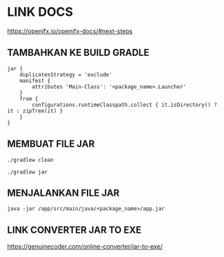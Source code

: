 # LINK DOCS
https://openjfx.io/openjfx-docs/#next-steps

## TAMBAHKAN KE BUILD GRADLE
```
jar {
    duplicatesStrategy = 'exclude'
    manifest {
        attributes 'Main-Class': '<package_name>.Launcher'
    }
    from {
        configurations.runtimeClasspath.collect { it.isDirectory() ? it : zipTree(it) }
    }
}
```

## MEMBUAT FILE JAR
```
./gradlew clean
```
```
./gradlew jar
```

## MENJALANKAN FILE JAR
```
java -jar /app/src/main/java/<package_name>/app.jar
```

## LINK CONVERTER JAR TO EXE
https://genuinecoder.com/online-converter/jar-to-exe/


